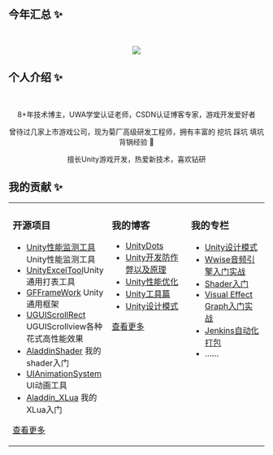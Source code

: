 ## 今年汇总 ✨
<br/>
<p align="center">
  <img src="https://github-readme-stats.vercel.app/api?username=dingxiaowei&show_icons=true"/>
</p>

## 个人介绍 ✨
<br/>

<p align="center"> 8+年技术博主，UWA学堂认证老师，CSDN认证博客专家，游戏开发爱好者 </p>
<p align="center"> 曾待过几家上市游戏公司，现为菊厂高级研发工程师，拥有丰富的 挖坑 踩坑 填坑 背锅经验 🐶   </p>
<p align="center"> 擅长Unity游戏开发，热爱新技术，喜欢钻研</p>

## 我的贡献 ✨

<table align="center"><tr>
<td valign="top" width="33%">

### 开源项目
- [Unity性能监测工具](https://github.com/dingxiaowei/MonitorTool)Unity性能监测工具
- [UnityExcelTool](https://github.com/dingxiaowei/ExcelTool)Unity通用打表工具
- [GFFrameWork](https://github.com/dingxiaowei/GFFrameWork) Unity通用框架
- [UGUIScrollRect](https://github.com/dingxiaowei/ScrollRect) UGUIScrollview各种花式高性能效果
- [AladdinShader](https://github.com/dingxiaowei/AladdinShader) 我的shader入门
- [UIAnimationSystem](https://github.com/dingxiaowei/UIAnimationSystem) UI动画工具
- [Aladdin_XLua](https://github.com/dingxiaowei/Aladdin_XLua) 我的XLua入门

[查看更多](https://github.com/dingxiaowei/)

</td>
<td valign="top" width="33%">

### 我的博客
- [UnityDots](https://blog.csdn.net/dingxiaowei2013/article/details/104341157)
- [Unity开发防作弊以及原理](https://blog.csdn.net/s10141303/article/details/93893740)
- [Unity性能优化](http://dingxiaowei.cn/2020/01/19/)
- [Unity工具篇](http://dingxiaowei.cn/tags/%E5%B7%A5%E5%85%B7/)
- [Unity设计模式](http://dingxiaowei.cn/tags/%E8%AE%BE%E8%AE%A1%E6%A8%A1%E5%BC%8F/)

[查看更多](https://blog.csdn.net/dingxiaowei2013)

</td>
<td valign="top" width="33%">

### 我的专栏
- [Unity设计模式](http://dingxiaowei.cn/tags/%E8%AE%BE%E8%AE%A1%E6%A8%A1%E5%BC%8F/)
- [Wwise音频引擎入门实战](https://edu.uwa4d.com/course-intro/0/131)
- [Shader入门](http://dingxiaowei.cn/tags/Shader/)
- [Visual Effect Graph入门实战](https://edu.uwa4d.com/course-intro/0/171)
- [Jenkins自动化打包](https://edu.uwa4d.com/course-intro/0/149)
- ……

</td>
</tr></table>
